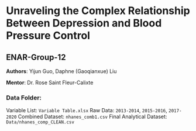 # Unraveling the Complex Relationship Between Depression and Blood Pressure Control

## ENAR-Group-12
**Authors**: Yijun Guo, Daphne (Gaoqianxue) Liu

**Mentor**: Dr. Rose Saint Fleur-Calixte

### Data Folder:
Variable List: `Variable Table.xlsx`
Raw Data: `2013-2014`, `2015-2016`, `2017-2020`
Combined Dataset: `nhanes_comb1.csv`
Final Analytical Dataset: `Data/nhanes_comp_CLEAN.csv`
